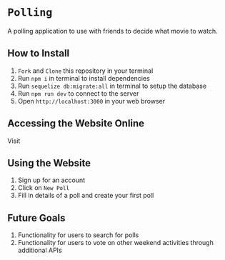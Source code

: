 # `Polling`

A polling application to use with friends to decide what movie to watch.

## How to Install
1. `Fork` and `Clone` this repository in your terminal
2. Run `npm i` in terminal to install dependencies 
3. Run `sequelize db:migrate:all` in terminal to setup the database
4. Run `npm run dev` to connect to the server
5. Open `http://localhost:3000` in your web browser

## Accessing the Website Online

Visit 

## Using the Website
1. Sign up for an account
2. Click on `New Poll`
3. Fill in details of a poll and create your first poll


## Future Goals
1. Functionality for users to search for polls
2. Functionality for users to vote on other weekend activities through additional APIs




